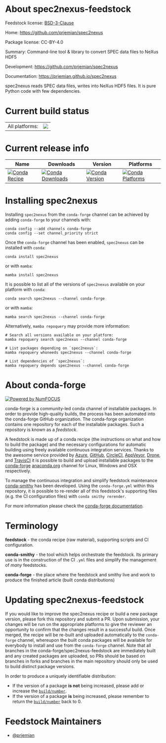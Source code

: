 About spec2nexus-feedstock
==========================

Feedstock license: [BSD-3-Clause](https://github.com/conda-forge/spec2nexus-feedstock/blob/main/LICENSE.txt)

Home: https://github.com/prjemian/spec2nexus

Package license: CC-BY-4.0

Summary: Command-line tool & library to convert SPEC data files to NeXus HDF5

Development: https://github.com/prjemian/spec2nexus

Documentation: https://prjemian.github.io/spec2nexus

spec2nexus reads SPEC data files, writes into NeXus HDF5 files.
It is pure Python code with few dependencies.


Current build status
====================


<table><tr><td>All platforms:</td>
    <td>
      <a href="https://dev.azure.com/conda-forge/feedstock-builds/_build/latest?definitionId=15549&branchName=main">
        <img src="https://dev.azure.com/conda-forge/feedstock-builds/_apis/build/status/spec2nexus-feedstock?branchName=main">
      </a>
    </td>
  </tr>
</table>

Current release info
====================

| Name | Downloads | Version | Platforms |
| --- | --- | --- | --- |
| [![Conda Recipe](https://img.shields.io/badge/recipe-spec2nexus-green.svg)](https://anaconda.org/conda-forge/spec2nexus) | [![Conda Downloads](https://img.shields.io/conda/dn/conda-forge/spec2nexus.svg)](https://anaconda.org/conda-forge/spec2nexus) | [![Conda Version](https://img.shields.io/conda/vn/conda-forge/spec2nexus.svg)](https://anaconda.org/conda-forge/spec2nexus) | [![Conda Platforms](https://img.shields.io/conda/pn/conda-forge/spec2nexus.svg)](https://anaconda.org/conda-forge/spec2nexus) |

Installing spec2nexus
=====================

Installing `spec2nexus` from the `conda-forge` channel can be achieved by adding `conda-forge` to your channels with:

```
conda config --add channels conda-forge
conda config --set channel_priority strict
```

Once the `conda-forge` channel has been enabled, `spec2nexus` can be installed with `conda`:

```
conda install spec2nexus
```

or with `mamba`:

```
mamba install spec2nexus
```

It is possible to list all of the versions of `spec2nexus` available on your platform with `conda`:

```
conda search spec2nexus --channel conda-forge
```

or with `mamba`:

```
mamba search spec2nexus --channel conda-forge
```

Alternatively, `mamba repoquery` may provide more information:

```
# Search all versions available on your platform:
mamba repoquery search spec2nexus --channel conda-forge

# List packages depending on `spec2nexus`:
mamba repoquery whoneeds spec2nexus --channel conda-forge

# List dependencies of `spec2nexus`:
mamba repoquery depends spec2nexus --channel conda-forge
```


About conda-forge
=================

[![Powered by
NumFOCUS](https://img.shields.io/badge/powered%20by-NumFOCUS-orange.svg?style=flat&colorA=E1523D&colorB=007D8A)](https://numfocus.org)

conda-forge is a community-led conda channel of installable packages.
In order to provide high-quality builds, the process has been automated into the
conda-forge GitHub organization. The conda-forge organization contains one repository
for each of the installable packages. Such a repository is known as a *feedstock*.

A feedstock is made up of a conda recipe (the instructions on what and how to build
the package) and the necessary configurations for automatic building using freely
available continuous integration services. Thanks to the awesome service provided by
[Azure](https://azure.microsoft.com/en-us/services/devops/), [GitHub](https://github.com/),
[CircleCI](https://circleci.com/), [AppVeyor](https://www.appveyor.com/),
[Drone](https://cloud.drone.io/welcome), and [TravisCI](https://travis-ci.com/)
it is possible to build and upload installable packages to the
[conda-forge](https://anaconda.org/conda-forge) [anaconda.org](https://anaconda.org/)
channel for Linux, Windows and OSX respectively.

To manage the continuous integration and simplify feedstock maintenance
[conda-smithy](https://github.com/conda-forge/conda-smithy) has been developed.
Using the ``conda-forge.yml`` within this repository, it is possible to re-render all of
this feedstock's supporting files (e.g. the CI configuration files) with ``conda smithy rerender``.

For more information please check the [conda-forge documentation](https://conda-forge.org/docs/).

Terminology
===========

**feedstock** - the conda recipe (raw material), supporting scripts and CI configuration.

**conda-smithy** - the tool which helps orchestrate the feedstock.
                   Its primary use is in the construction of the CI ``.yml`` files
                   and simplify the management of *many* feedstocks.

**conda-forge** - the place where the feedstock and smithy live and work to
                  produce the finished article (built conda distributions)


Updating spec2nexus-feedstock
=============================

If you would like to improve the spec2nexus recipe or build a new
package version, please fork this repository and submit a PR. Upon submission,
your changes will be run on the appropriate platforms to give the reviewer an
opportunity to confirm that the changes result in a successful build. Once
merged, the recipe will be re-built and uploaded automatically to the
`conda-forge` channel, whereupon the built conda packages will be available for
everybody to install and use from the `conda-forge` channel.
Note that all branches in the conda-forge/spec2nexus-feedstock are
immediately built and any created packages are uploaded, so PRs should be based
on branches in forks and branches in the main repository should only be used to
build distinct package versions.

In order to produce a uniquely identifiable distribution:
 * If the version of a package **is not** being increased, please add or increase
   the [``build/number``](https://docs.conda.io/projects/conda-build/en/latest/resources/define-metadata.html#build-number-and-string).
 * If the version of a package **is** being increased, please remember to return
   the [``build/number``](https://docs.conda.io/projects/conda-build/en/latest/resources/define-metadata.html#build-number-and-string)
   back to 0.

Feedstock Maintainers
=====================

* [@prjemian](https://github.com/prjemian/)

